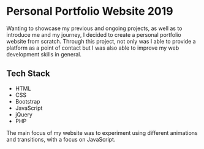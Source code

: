 # Personal Portfolio Website 2019

Wanting to showcase my previous and ongoing projects, as well as to introduce me and my journey, I decided to create a 
personal portfolio website from scratch. Through this project, not only was I able to provide a platform as a point of contact but I was also 
able to improve my web development skills in general. 

## Tech Stack
- HTML
- CSS
- Bootstrap
- JavaScript 
- jQuery
- PHP

The main focus of my website was to experiment using different animations and transitions, with a focus on JavaScript.
